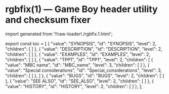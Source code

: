 # rgbfix(1) — Game Boy header utility and checksum fixer

import generated from '!!raw-loader!./rgbfix.1.html';

<div className="manual-text" dangerouslySetInnerHTML={{ __html: generated }} />

export const toc = [
{
	"value": "SYNOPSIS",
	"id": "SYNOPSIS",
	"level": 2,
	"children": [
	]
},
{
	"value": "DESCRIPTION",
	"id": "DESCRIPTION",
	"level": 2,
	"children": [
	]
},
{
	"value": "EXAMPLES",
	"id": "EXAMPLES",
	"level": 2,
	"children": [
	]
},
{
	"value": "TPP1",
	"id": "TPP1",
	"level": 2,
	"children": [
{
	"value": "MBC name",
	"id": "MBC_name",
	"level": 3,
	"children": [
	]
},
{
	"value": "Special considerations",
	"id": "Special_considerations",
	"level": 3,
	"children": [
	]
},
	]
},
{
	"value": "BUGS",
	"id": "BUGS",
	"level": 2,
	"children": [
	]
},
{
	"value": "SEE ALSO",
	"id": "SEE_ALSO",
	"level": 2,
	"children": [
	]
},
{
	"value": "HISTORY",
	"id": "HISTORY",
	"level": 2,
	"children": [
	]
},
];
